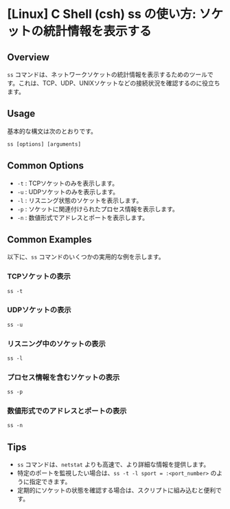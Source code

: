 # [Linux] C Shell (csh) ss の使い方: ソケットの統計情報を表示する

## Overview
`ss` コマンドは、ネットワークソケットの統計情報を表示するためのツールです。これは、TCP、UDP、UNIXソケットなどの接続状況を確認するのに役立ちます。

## Usage
基本的な構文は次のとおりです。

```csh
ss [options] [arguments]
```

## Common Options
- `-t` : TCPソケットのみを表示します。
- `-u` : UDPソケットのみを表示します。
- `-l` : リスニング状態のソケットを表示します。
- `-p` : ソケットに関連付けられたプロセス情報を表示します。
- `-n` : 数値形式でアドレスとポートを表示します。

## Common Examples
以下に、`ss` コマンドのいくつかの実用的な例を示します。

### TCPソケットの表示
```csh
ss -t
```

### UDPソケットの表示
```csh
ss -u
```

### リスニング中のソケットの表示
```csh
ss -l
```

### プロセス情報を含むソケットの表示
```csh
ss -p
```

### 数値形式でのアドレスとポートの表示
```csh
ss -n
```

## Tips
- `ss` コマンドは、`netstat` よりも高速で、より詳細な情報を提供します。
- 特定のポートを監視したい場合は、`ss -t -l sport = :<port_number>` のように指定できます。
- 定期的にソケットの状態を確認する場合は、スクリプトに組み込むと便利です。